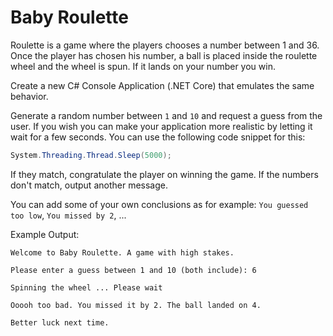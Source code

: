 # Baby Roulette

Roulette is a game where the players chooses a number between 1 and 36. Once the player has chosen his number, a ball is placed inside the roulette wheel and the wheel is spun. If it lands on your number you win.

Create a new C# Console Application (.NET Core) that emulates the same behavior.

Generate a random number between `1` and `10` and request a guess from the user. If you wish you can make your application more realistic by letting it wait for a few seconds. You can use the following code snippet for this:

```csharp
System.Threading.Thread.Sleep(5000);
```

If they match, congratulate the player on winning the game. If the numbers don't match, output another message.

You can add some of your own conclusions as for example: `You guessed too low`, `You missed by 2`, ...

Example Output:

```text
Welcome to Baby Roulette. A game with high stakes.

Please enter a guess between 1 and 10 (both include): 6

Spinning the wheel ... Please wait

Ooooh too bad. You missed it by 2. The ball landed on 4.

Better luck next time.
```
